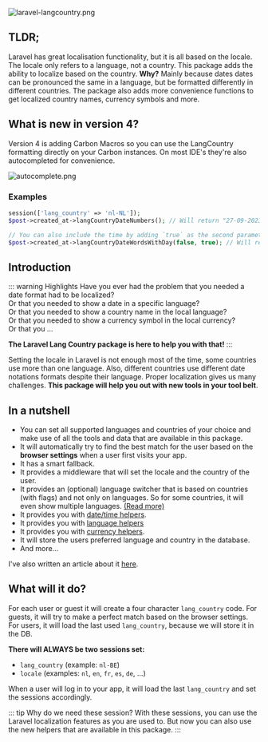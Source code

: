 ![laravel-langcountry.png](/laravel-langcountry.png)

## TLDR;

Laravel has great localisation functionality, but it is all based on the locale. The locale only refers to a language,
not a country. This package adds the ability to localize based on the country.
**Why?** Mainly because dates dates can be pronounced the same in a language, but be formatted differently in different
countries.
The package also adds more convenience functions to get localized country names, currency symbols and more.

## What is new in version 4?

Version 4 is adding Carbon Macros so you can use the LangCountry formatting directly on your Carbon instances. On most
IDE's they're also autocompleted for convenience.

![autocomplete.png](/autocomplete.png)

### Examples

```php
session(['lang_country' => 'nl-NL']);
$post->created_at->langCountryDateNumbers(); // Will return "27-09-2023"

// You can also include the time by adding `true` as the second parameter.
$post->created_at->langCountryDateWordsWithDay(false, true); // Will return "Wednesday September 27th 2023 01:05 pm"


```

## Introduction

::: warning Highlights
Have you ever had the problem that you needed a date format had to be localized? <br>
Or that you needed to show a date in a specific language? <br>
Or that you needed to show a country name in the local language? <br>
Or that you needed to show a currency symbol in the local currency? <br>
Or that you ...

**The Laravel Lang Country package is here to help you with that!**
:::

Setting the locale in Laravel is not enough most of the time, some countries use more than one language. Also,
different countries use different date notations formats despite their language. Proper localization gives us many
challenges. **This package will help you out with new tools in your tool belt**.

## In a nutshell

* You can set all supported languages and countries of your choice and make use of all the tools and data that are
  available in this package.
* It will automatically try to find the best match for the user based on the **browser settings** when a user first
  visits your app.
* It has a smart fallback.
* It provides a middleware that will set the locale and the country of the user.
* It provides an (optional) language switcher that is based on countries (with flags) and not only on languages. So for
  some countries, it will even show multiple languages. [(Read more)](/usage/language-switcher)
* It provides you with [date/time helpers](/usage/date-time).
* It provides you with [language helpers](/usage/language)
* It provides you with [currency helpers](/usage/currency).
* It will store the users preferred language and country in the database.
* And more...

I've also written an article about
it [here](https://stefrouschop.nl/why-a-locale-is-sometimes-not-enough-in-laravel-28b1e82029cc).

## What will it do?

For each user or guest it will create a four character `lang_country` code. For guests, it will try to make a perfect
match based on the browser settings. For users, it will load the last used `lang_country`, because we will store it in
the DB.

**There will ALWAYS be two sessions set:**

- `lang_country` (example: `nl-BE`)
- `locale` (examples: `nl`, `en`, `fr`, `es`, `de`, ...)

When a user will log in to your app, it will load the last `lang_country` and set the sessions accordingly.

::: tip Why do we need these session?
With these sessions, you can use the Laravel localization features as you are used to. But now you can also use the new
helpers that are available in this package.
:::
